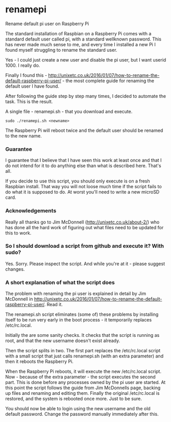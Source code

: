 # renamepi
Rename default pi user on Raspberry Pi

The standard installation of Raspbian on a Raspberry Pi comes with a standard default user called pi, with a standard wellknown password. This has never made much sense to me, and every time I installed a new Pi I found myself struggling to rename the standard user.

Yes - I could just create a new user and disable the pi user, but I want userid 1000. I really do.

Finally I found this - http://unixetc.co.uk/2016/01/07/how-to-rename-the-default-raspberry-pi-user/ - the most complete guide for renaming the default user I have found.

After following the guide step by step many times, I decided to automate the task. This is the result.

A single file - renamepi.sh - that you download and execute.

```
sudo ./renamepi.sh <newname>
```

The Raspberry Pi will reboot twice and the default user should be renamed to the new name.

### Guarantee
I guarantee that I believe that I have seen this work at least once and that I do not intend for it to do anything else than what is described here. That's all.

If you decide to use this script, you should only execute is on a fresh Raspbian install. That way you will not loose much time if the script fails to do what it is supposed to do. At worst you'll need to write a new microSD card.

### Acknowledgements
Really all thanks go to Jim McDonnell (http://unixetc.co.uk/about-2/) who has done all the hard work of figuring out what files need to be updated for this to work.

### So I should download a script from github and execute it? With sudo?
Yes. Sorry. Please inspect the script. And while you're at it - please suggest changes.

### A short explanation of what the script does
The problem with renaming the pi user is explained in detail by Jim McDonnell in http://unixetc.co.uk/2016/01/07/how-to-rename-the-default-raspberry-pi-user/. Read it. 

The renamepi.sh script eliminates (some of) these problems by installing itself to be run very early in the boot process - it temporarily replaces /etc/rc.local.

Initially the are some sanity checks. It checks that the script is running as root, and that the new username doesn't exist already.

Then the script splits in two. The first part replaces the /etc/rc.local script with a small script that just calls renamepi.sh (with an extra parameter) and then it reboots the Raspberry Pi.

When the Raspberry Pi reboots, it will execute the new /etc/rc.local script. Now - because of the extra parameter - the script executes the second part. This is done before any processes owned by the pi user are started. At this point the script follows the guide from Jim McDonnells page, backing up files and renaming and editing them. Finally the original /etc/rc.local is restored, and the system is rebooted once more. Just to be sure.

You should now be able to login using the new username and the old default password. Change the password manually immediately after this.
